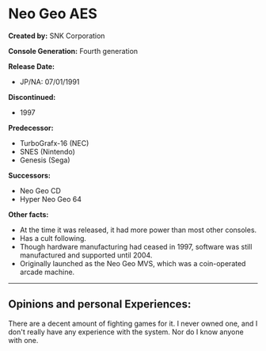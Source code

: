 # Neo Geo AES

**Created by:** SNK Corporation

**Console Generation:** Fourth generation

**Release Date:**
* JP/NA: 07/01/1991

**Discontinued:**
* 1997

**Predecessor:**
* TurboGrafx-16 (NEC)
* SNES (Nintendo)
* Genesis (Sega)

**Successors:**
* Neo Geo CD
* Hyper Neo Geo 64

**Other facts:**
* At the time it was released, it had more power than most other consoles.
* Has a cult following.
* Though hardware manufacturing had ceased in 1997, software was still manufactured and supported until 2004.
* Originally launched as the Neo Geo MVS, which was a coin-operated arcade machine.
---

## Opinions and personal Experiences:
There are a decent amount of fighting games for it. I never owned one, and I don't really have any experience with the system. Nor do I know anyone with one.
